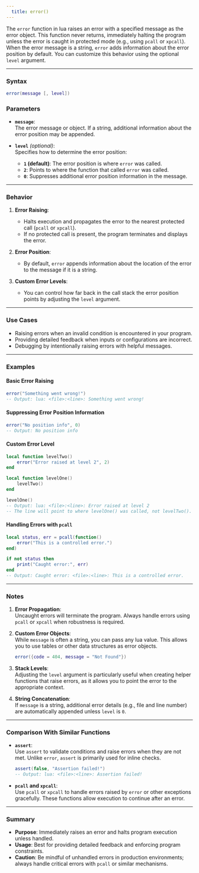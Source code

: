```yaml
---
  title: error()
---
```


The `error` function in lua raises an error with a specified message as the error object. This function never returns, immediately halting the program unless the error is caught in protected mode (e.g., using `pcall` or `xpcall`). When the error message is a string, `error` adds information about the error position by default. You can customize this behavior using the optional `level` argument.  

---

### Syntax  
```lua
error(message [, level])
```

### Parameters  

- **`message`**:  
  The error message or object. If a string, additional information about the error position may be appended.  

- **`level`** *(optional)*:  
  Specifies how to determine the error position:  
  - **`1` (default)**: The error position is where `error` was called.  
  - **`2`**: Points to where the function that called `error` was called.  
  - **`0`**: Suppresses additional error position information in the message.  

---

### Behavior  

1. **Error Raising**:  
   - Halts execution and propagates the error to the nearest protected call (`pcall` or `xpcall`).  
   - If no protected call is present, the program terminates and displays the error.  

2. **Error Position**:  
   - By default, `error` appends information about the location of the error to the message if it is a string.  

3. **Custom Error Levels**:  
   - You can control how far back in the call stack the error position points by adjusting the `level` argument.  

---

### Use Cases  

- Raising errors when an invalid condition is encountered in your program.  
- Providing detailed feedback when inputs or configurations are incorrect.  
- Debugging by intentionally raising errors with helpful messages.  

---

### Examples  

#### Basic Error Raising  
```lua
error("Something went wrong!")
-- Output: lua: <file>:<line>: Something went wrong!
```

#### Suppressing Error Position Information  
```lua
error("No position info", 0)
-- Output: No position info
```

#### Custom Error Level  
```lua
local function levelTwo()
    error("Error raised at level 2", 2)
end

local function levelOne()
    levelTwo()
end

levelOne()
-- Output: lua: <file>:<line>: Error raised at level 2
-- The line will point to where levelOne() was called, not levelTwo().
```

#### Handling Errors with `pcall`  
```lua
local status, err = pcall(function()
    error("This is a controlled error.")
end)

if not status then
    print("Caught error:", err)
end
-- Output: Caught error: <file>:<line>: This is a controlled error.
```

---

### Notes  

1. **Error Propagation**:  
   Uncaught errors will terminate the program. Always handle errors using `pcall` or `xpcall` when robustness is required.  

2. **Custom Error Objects**:  
   While `message` is often a string, you can pass any lua value. This allows you to use tables or other data structures as error objects.  
   ```lua
   error({code = 404, message = "Not Found"})
   ```

3. **Stack Levels**:  
   Adjusting the `level` argument is particularly useful when creating helper functions that raise errors, as it allows you to point the error to the appropriate context.  

4. **String Concatenation**:  
   If `message` is a string, additional error details (e.g., file and line number) are automatically appended unless `level` is `0`.  

---

### Comparison With Similar Functions  

- **`assert`**:  
  Use `assert` to validate conditions and raise errors when they are not met. Unlike `error`, `assert` is primarily used for inline checks.  
  ```lua
  assert(false, "Assertion failed!")
  -- Output: lua: <file>:<line>: Assertion failed!
  ```

- **`pcall` and `xpcall`**:  
  Use `pcall` or `xpcall` to handle errors raised by `error` or other exceptions gracefully. These functions allow execution to continue after an error.  

---

### Summary  

- **Purpose**: Immediately raises an error and halts program execution unless handled.  
- **Usage**: Best for providing detailed feedback and enforcing program constraints.  
- **Caution**: Be mindful of unhandled errors in production environments; always handle critical errors with `pcall` or similar mechanisms.  